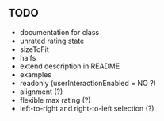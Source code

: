 ## TODO

 - documentation for class
 - unrated rating state
 - sizeToFit
 - halfs
 - extend description in README
 - examples
 - readonly (userInteractionEnabled = NO ?)
 - alignment (?)
 - flexible max rating (?)
 - left-to-right and right-to-left selection (?)
